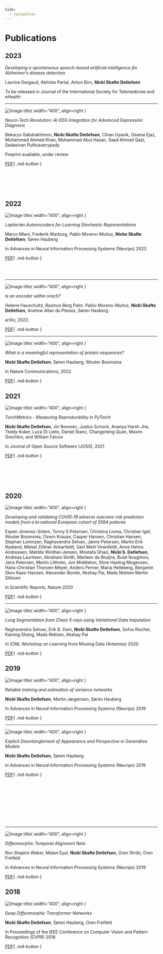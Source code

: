 ```yaml
---
hide:
  - navigation
---
```


# Publications

## 2023

*Developing a spontaneous speech-based artificial intelligence for Alzheimer’s disease detection*

Laurine Dargaud, Abhista Partal, Anton Birn, **Nicki Skafte Detlefsen**

To be released in Journal of the International Society for Telemedicine and eHealth

---

![Image title](images/2023_ai_eeg.PNG){ width="400", align=right }

*Neuro-Tech Revolution: AI-EEG Integration for Advanced Depression Diagnosis*

Bekarys Gabdrakhimov, **Nicki Skafte Detlefsen**, Cihan Uyanik, Osama Ejaz, Muhammed Ahmed Khan, Muhammad Abul Hasan,
Saad Ahmed Qazi, Sadasivan Puthusserypady

Preprint available, under review

[PDF](https://github.com/SkafteNicki/SkafteNicki.github.io/blob/master/files/2023_ai_eeg.pdf){ .md-button }

<br/><br/>
<br/><br/>

## 2022

![Image title](images/2022_laplacian.PNG){ width="400", align=right }

*Laplacian Autoencoders for Learning Stochastic Representations*

Marco Miani, Frederik Warburg, Pablo Moreno-Muñoz, **Nicke Skafte Detlefsen**, Søren Hauberg

In Advances in Neural Information Processing Systems (Neurips) 2022

[PDF](https://github.com/SkafteNicki/SkafteNicki.github.io/blob/master/files/2022_laplacian.pdf){ .md-button }

<br/><br/>

---

![Image title](images/2022_reach.PNG){ width="400", align=right }

*Is an encoder within reach?*

Helene Hauschultz, Rasmus Berg Palm. Pablo Moreno-Muños, **Nicki Skafte Detlefsen**, Andrew Allan du Plessis, Søren Hauberg

arXiv, 2022.

[PDF](https://github.com/SkafteNicki/SkafteNicki.github.io/blob/master/files/2022_reach.pdf"){ .md-button }

---

![Image title](images/2022_protein.PNG){ width="400", align=right }

*What is a meaningful representation of protein sequences?*

**Nicki Skafte Detlefsen**, Søren Hauberg, Wouter Boomsma

In Nature Communications, 2022

[PDF](https://github.com/SkafteNicki/SkafteNicki.github.io/blob/master/files/2022_proteins.pdf){ .md-button }

## 2021

![Image title](images/2021_torchmetrics.PNG){ width="400", align=right }

*TorchMetrics - Measuring Reproducibility in PyTorch*

**Nicki Skafte Detlefsen**, Jiri Borovec, Justus Schock, Ananya Harsh Jha, Teddy Koker, Luca Di Liello, Daniel Stanc,
Changsheng Quan, Maxim Grechkin, and William Falcon

In Journal of Open Source Software (JOSS), 2021

[PDF](https://github.com/SkafteNicki/SkafteNicki.github.io/blob/master/files/2021_torchmetrics.pdf){ .md-button }

<br/><br/>
<br/><br/>

## 2020

![Image title](images/2020_covid.PNG){ width="400", align=right }

*Developing and validating COVID‑19 adverse outcome risk prediction models from a bi‑national European cohort of 5594 patients*

Espen Jimenez-Solem, Tonny S Petersen, Christina Lioma, Christian Igel, Wouter Boomsma, Oswin Krause, Casper Hansen,
Christian Hansen, Stephan Lorenzen, Raghavendra Selvan, Janne Petersen, Martin Erik Nyeland, Mikkel Zöllner Ankarfeldt,
Gert Mehl Virenfeldt, Anne Helms Andreasen, Matilde Winther-Jensen, Mostafa Ghazi, **Nicki S. Detlefsen**,
Andreas Lauritsen, Abraham Smith, Marleen de Bruijne, Bulat Ibragimov, Jens Petersen, Martin Lillholm, Jon Middleton,
Stine Hasling Mogensen, Hans-Christian Thorsen-Meyer, Anders Perner, Maria Helleberg, Benjamin Skov Kaas-Hansen,
Alexander Bonde, Akshay Pai, Mads Nielsen Martin Sillesen

In Scientific Reports, Nature 2020

[PDF](https://github.com/SkafteNicki/SkafteNicki.github.io/blob/master/files/2020_covid.pdf){ .md-button }

---

![Image title](images/2020_lung_segmentation.PNG){ width="400", align=right }

*Lung Segmentation from Chest X-rays using Variational Data Imputation*

Raghavendra Selvan, Erik B. Dam, **Nicki Skafte Detlefsen**, Sofus Rischel, Kaining Sheng, Mads Nielsen, Akshay Pai

In ICML Workshop on Learning from Missing Data (Artemiss) 2020

[PDF](https://github.com/SkafteNicki/SkafteNicki.github.io/blob/master/files/2020_lung_segmentation.pdf){ .md-button }

## 2019

![Image title](images/2019_variance_estimation.PNG){ width="400", align=right }

*Reliable training and estimation of variance networks*

**Nicki Skafte Detlefsen**, Martin Jørgensen, Søren Hauberg

In Advances in Neural Information Processing Systems (Neurips) 2019

[PDF](https://github.com/SkafteNicki/SkafteNicki.github.io/blob/master/files/2019_variance_estimation.pdf){ .md-button }

---

![Image title](images/2019_disentanglement.PNG){ width="400", align=right }

*Explicit Disentanglement of Appearance and Perspective in Generative Models*

**Nicki Skafte Detlefsen**, Søren Hauberg

In Advances in Neural Information Processing Systems (Neurips) 2019

[PDF](https://github.com/SkafteNicki/SkafteNicki.github.io/blob/master/files/2019_disentanglement.pdf){ .md-button }

<br/><br/>
<br/><br/>
<br/><br/>
<br/><br/>

---

![Image title](images/2019_dtan.PNG){ width="400", align=right }

*Diffeomorphic Temporal Alignment Nets*

Ron Shapira Weber, Matan Eyal, **Nicki Skafte Detlefsen**, Oren Shriki, Oren Freifeld

In Advances in Neural Information Processing Systems (Neurips) 2019

[PDF](https://github.com/SkafteNicki/SkafteNicki.github.io/blob/master/files/2019_dtan.pdf){ .md-button }

## 2018

![Image title](images/2018_ddtn.PNG){ width="400", align=right }

*Deep Diffeomorphic Transformer Networks*

**Nicki Skafte Detlefsen**, Søren Hauberg, Oren Freifeld

In Proceedings of the IEEE Conference on Computer Vision and Pattern Recognition (CVPR) 2018

[PDF](https://github.com/SkafteNicki/SkafteNicki.github.io/blob/master/files/2018_ddtn.pdf){ .md-button }
